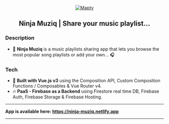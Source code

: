 <p align="center">
  <a href="https://ninja-muziq.netlify.app" target="_blank">
    <img src="https://i.ibb.co/1K98QmF/ninja.png" alt="Mapty">
  </a>
</p>

<h2 align="center">Ninja Muziq | Share your music playlist...</h2>

### Description

- 🎵 **Ninja Muziq** is a music playlists sharing app that lets you browse the most popular song playlists or add your own... 🎧

### Tech

- 🍃 **Built with Vue.js v3** using the Composition API, Custom Composition Functions / Composables & Vue Router v4.
- 🔥 **PaaS - Firebase as a Backend** using Firestore real time DB, Firebase Auth, Firebase Storage & Firebase Hosting.

---

**App is available here: https://ninja-muziq.netlify.app**

---
